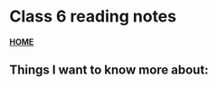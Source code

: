 # Class 6 reading notes

#### [HOME](https://cesarderio.github.io/reading-notes/)


## Things I want to know more about:
